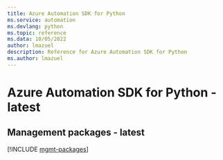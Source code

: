 ```yaml
---
title: Azure Automation SDK for Python
ms.service: automation
ms.devlang: python
ms.topic: reference
ms.data: 10/05/2022
author: lmazuel
description: Reference for Azure Automation SDK for Python
ms.author: lmazuel
---
```

# Azure Automation SDK for Python - latest

## Management packages - latest
[!INCLUDE [mgmt-packages](automation-mgmt-index.md)]